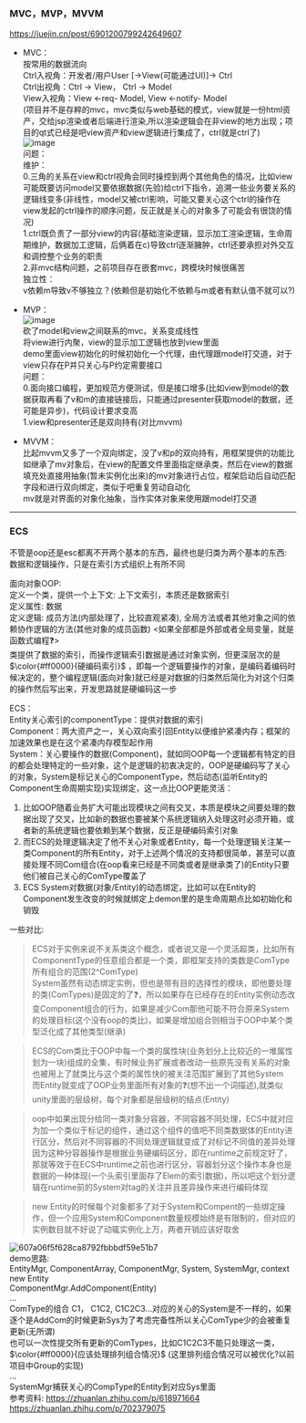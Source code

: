 ### MVC，MVP，MVVM  
https://juejin.cn/post/6901200799242649607
  - MVC：  
    按常用的数据流向  
    Ctrl入视角：开发者/用户User [->View(可能通过UI)]-> Ctrl  
    Ctrl出视角：Ctrl -> View， Ctrl -> Model  
    View入视角：View <-req- Model, View <-notify- Model  
    (项目并不是存粹的mvc，mvc类似与web基础的模式，view就是一份html资产，交给jsp渲染或者后端进行渲染,所以渲染逻辑会在非view的地方出现；项目的qt式已经是吧view资产和view逻辑进行集成了，ctrl就是ctrl了)  
    ![image](https://github.com/user-attachments/assets/a4266e7f-f00c-490b-a5a8-1ef261069c98)  
    问题：  
    维护：  
    0.三角的关系在view和ctrl视角会同时操控到两个其他角色的情况，比如view可能既要访问model又要依据数据(先验)给ctrl下指令，追溯一些业务要关系的逻辑线变多(非线性，model又被ctrl影响，可能又要关心这个ctrl的操作在view发起的ctrl操作的顺序问题，反正就是关心的对象多了可能会有很饶的情况)  
    1.ctrl既负责了一部分view的内容(基础渲染逻辑，显示加工渲染逻辑，生命周期维护，数据加工逻辑，后俩着在c)导致ctrl逐渐臃肿，ctrl还要承担对外交互和调控整个业务的职责  
    2.非mvc结构问题，之前项目存在嵌套mvc，跨模块时候很痛苦  
    独立性：  
    v依赖m导致v不够独立？(依赖但是初始化不依赖与m或者有默认值不就可以?)  

  - MVP：  
    ![image](https://github.com/user-attachments/assets/3d12f582-2516-4afc-b6c4-7057097e64a8)  
    砍了model和view之间联系的mvc，关系变成线性  
    将view进行内聚，view的显示加工逻辑也放到view里面  
    demo里面view初始化的时候初始化一个代理，由代理跟model打交道，对于view只存在P并只关心与P约定需要接口  
    问题：  
    0.面向接口编程，更加规范方便测试，但是接口增多(比如view到model的数据获取再看了v和m的直接链接后，只能通过presenter获取model的数据，还可能是异步)，代码设计要求变高  
    1.view和presenter还是双向持有(对比mvvm)  

  - MVVM：  
     比起mvvm又多了一个双向绑定，没了v和p的双向持有，用框架提供的功能比如继承了mv对象后，在view的配置文件里面指定继承类，然后在view的数据填充处直接用抽象(暂未实例化出来)的mv对象进行占位，框架启动后自动匹配字段和进行双向绑定，类似于吧重复劳动自动化  
     mv就是对界面的对象化抽象，当作实体对象来使用跟model打交道

***
### ECS
不管是oop还是esc都离不开两个基本的东西，最终也是归类为两个基本的东西: 数据和逻辑操作，只是在索引方式组织上有所不同  

面向对象OOP:   
定义一个类，提供一个上下文: 上下文索引，本质还是数据索引  
定义属性: 数据  
定义逻辑: 成员方法(内部处理了，比较直观紧凑), 全局方法或者其他对象之间的依赖协作逻辑的方法(其他对象的成员函数) <如果全部都是外部或者全局变量，就是函数式编程❓>  
类提供了数据的索引，而操作逻辑索引数据是通过对象实例，但更深层次的是 $\color{#ff0000}{硬编码索引}$ ，即每一个逻辑要操作的对象，是编码着编码时候决定的，整个编程逻辑(面向对象)就已经是对数据的归类然后简化为对这个归类的操作然后写出来，开发思路就是硬编码这一步  

ECS：  
Entity关心索引的componentType：提供对数据的索引  
Component：两大资产之一，关心双向索引回Entity以便维护紧凑内存；框架的加速效果也是在这个紧凑内存模型起作用  
System：关心要操作的数据(Component)，就如同OOP每一个逻辑都有特定的目的都会处理特定的一些对象，这个是逻辑的初衷决定的，OOP是硬编码写了关心的对象，System是标记关心的ComponentType，然后动态(监听Entity的Component生命周期实现)实现绑定，这一点比OOP更能灵活：  
1. 比如OOP随着业务扩大可能出现模块之间有交叉，本质是模块之间要处理的数据出现了交叉，比如新的数据也要被某个系统逻辑纳入处理这时必须开箱，或者新的系统逻辑也要依赖到某个数据，反正是硬编码索引对象  
2. 而ECS的处理逻辑决定了他不关心对象或者Entity，每一个处理逻辑关注某一类Component的所有Entity，对于上述两个情况的支持都很简单，甚至可以直接处理不同Com组合(在oop看来已经是不同类或者是继承类了)的Entity只要他们被自己关心的ComType覆盖了  
3. ECS System对数据(对象/Entity)的动态绑定，比如可以在Entity的Component发生改变的时候就绑定上demon里的是生命周期点比如初始化和销毁  

一些对比:  
> ECS对于实例来说不关系类这个概念，或者说又是一个灵活超类，比如所有ComponentType的任意组合都是一个类，即框架支持的类数是ComType所有组合的范围(2^ComType)  
> System虽然有动态绑定实例，但也是带有目的选择性的模块，即他要处理的类(ComTypes)是固定的了❓，所以如果存在已经存在的Entity实例动态改变Component组合的行为，如果是减少Com那他可能不符合原来System的处理目标(这个没有oop的类比)，如果是增加组合则相当于OOP中某个类型泛化成了其他类型(继承)  

> ECS的Com类比于OOP中每一个类的属性块(业务划分上比较近的一堆属性划为一块)组成的全集，有时候业务扩展或者改动一些原先没有关系的对象也被用上了就类比与这个类的属性快的被关注范围扩展到了其他System  
> 而Entity就变成了OOP业务里面所有对象的❓(想不出一个词描述),就类似unity里面的层级树，每个对象都是层级树的结点(Entity)  

> oop中如果出现分给同一类对象分容器，不同容器不同处理，ECS中就对应为加一个类似于标记的组件，通过这个组件的值吧不同类数据体的Entity进行区分，然后对不同容器的不同处理逻辑就变成了对标记不同值的差异处理  
> 因为这种分容器操作是根据业务硬编码区分，即在runtime之前规定好了，那就等效于在ECS中runtime之前也进行区分，容器划分这个操作本身也是数据的一种体现(一个头索引里面存了Elem的索引数据)，所以吧这个划分逻辑在runtime前的System对tag的关注并且差异操作来进行编码体现

> new Entity的时候每个对象都多了对于System和Compent的一些绑定操作，但一个应用System和Component数量规模始终是有限制的，但对应的实例数目就不好说了动辄实例化上万，两者开销应该好取舍 

![607a06f5f628ca8792fbbbdf59e51b7](https://github.com/user-attachments/assets/871caec4-a852-4860-bf4a-bef30611269e)  
demo思路:  
EntityMgr, ComponentArray, ComponentMgr, System, SystemMgr, context  
new Entity  
ComponentMgr.AddComponent<ComType>(Entity)  
...  
ComType的组合 C1， C1C2, C1C2C3...对应的关心的System是不一样的，如果逐个是AddCom的时候更新Sys为了考虑完备性所以关心ComType少的会被重复更新(无所谓)  
也可以一次性提交所有更新的ComTypes，比如C1C2C3不能只处理这一类，$\color{#ff0000}{应该处理排列组合情况}$ (这里排列组合情况可以被优化?以前项目中Group的实现)  
...  
SystemMgr捕获关心的CompType的Entity到对应Sys里面  
参考资料: 
https://zhuanlan.zhihu.com/p/618971664  
https://zhuanlan.zhihu.com/p/702379075  
